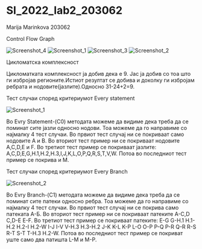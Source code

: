 # SI_2022_lab2_203062
Marija Marinkova 203062

Control Flow Graph

![Screenshot_4](https://user-images.githubusercontent.com/100223204/171829889-29ab87cf-3489-4149-b1da-796018b54873.png)
![Screenshot_1](https://user-images.githubusercontent.com/100223204/171830051-31d26337-1d56-4c51-adf3-ea5bffe77707.png)
![Screenshot_3](https://user-images.githubusercontent.com/100223204/171830096-a282ac8c-2044-4e66-8d93-244730621db9.png)
![Screenshot_2](https://user-images.githubusercontent.com/100223204/171830132-7dfffbfa-5d9d-4816-8d7b-62d9baf79098.png)

Цикломатска комплексност

Цикломатката комплексност ја добив дека е 9. Јас ја добив со тоа што ги избројав регионите.Истиот резултат се добива и доколку ги избројам ребрата и нодовите(јазлите).Односно 31-24+2=9.

Тест случаи според критериумот Every statement

![Screenshot_1](https://user-images.githubusercontent.com/100223204/171832160-7401d790-708a-44fe-baae-7583157635fa.png)

Во Evry Statement-(C0) методата можеме да видиме дека треба да се поминат сите јазли односно нодови. Тоа можеме да го направиме со најмалку 4 тест случаи. Во првиот тест случај ни се покриваат само нодовите A и B. Во вториот тест пример ни се покриваат нодовите A,C,D,E и F. Во третиот тест пример се покриваат јазлите: A,C,D,E,G,H.1,H.2,H.3,I,J,K,L,O,P,Q,R,S,T,V,W. Потоа во последниот тест пример се покрива и М.

Тест случаи според критериумот Every Branch

![Screenshot_2](https://user-images.githubusercontent.com/100223204/171833648-d0dc3576-b417-4067-b907-28793958b622.png)

Во Evry Branch-(C1) методата можеме да видиме дека треба да се поминат сите патеки односно ребра. Тоа можеме да го направиме со најмалку 4 тест случаи. Во првиот тест случај ни се покрива само патеката A-Б. Во вториот тест пример ни се покриваат патеките А-C,D C,D-E E-F. Во третиот тест пример се покриваат патеките: Е-G G-H.1 H.1-H.2 H.2-I H.2-W I-J I-V V-H.3 H.3-H.2 J-K K-L K-P L-O O-P P-Q P-R Q-R R-S R-T S-T T-H.3 H.2-W. Потоа во последниот тест пример се покриват уште само два патишта L-M и M-P.








